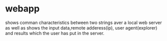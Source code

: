 # webapp
shows comman characteristics between two strings aver a local web server as well as shows the input data,remote adderess(ip), user agent(explorer) and results which the user has put in the server.
